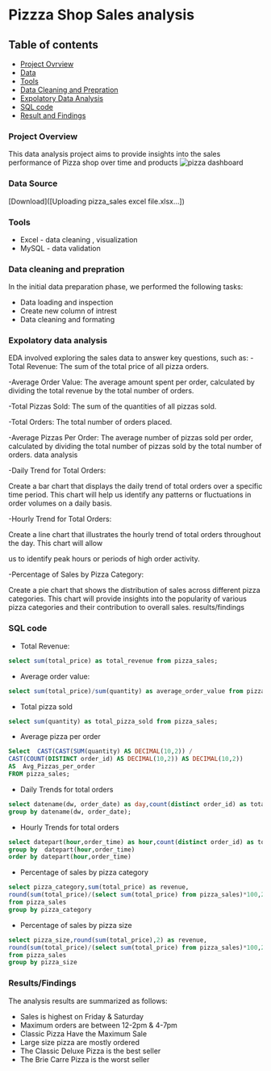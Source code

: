# Pizzza Shop Sales analysis
## Table of contents
- [Project Ovrview](#project-overview)
- [Data](#data-source)
- [Tools](#tools)
- [Data Cleaning and Prepration](#data-cleaning-and-prepration)
- [Expolatory Data Analysis](expolatory-data-analysis)
- [SQL code ](sql-code)
- [Result and Findings](result/findings)
  
### Project Overview
This data analysis project aims to provide insights into the sales performance of Pizza shop over time and products 
 ![pizza dashboard ](https://github.com/user-attachments/assets/6578f200-1c65-4fe5-a5ef-4ff71ba12eb3)
 
 ### Data Source
 [Download]([Uploading pizza_sales excel file.xlsx…])

### Tools
- Excel - data cleaning , visualization
- MySQL - data validation 

### Data cleaning and prepration
In the initial data preparation phase, we performed the following tasks:
- Data loading and inspection
- Create new column of intrest
- Data cleaning and formating

### Expolatory data analysis 
EDA involved exploring the sales data to answer key questions, such as:
-Total Revenue: The sum of the total price of all pizza orders.

-Average Order Value: The average amount spent per order, calculated by dividing the total revenue by the total number of orders.

-Total Pizzas Sold: The sum of the quantities of all pizzas sold.

-Total Orders: The total number of orders placed.

-Average Pizzas Per Order: The average number of pizzas sold per order, calculated by dividing the total number of pizzas sold by the total number of orders.
data analysis 

-Daily Trend for Total Orders:

Create a bar chart that displays the daily trend of total orders over a specific time period. This chart will help us identify any patterns or fluctuations in order volumes on a daily basis.

-Hourly Trend for Total Orders:

Create a line chart that illustrates the hourly trend of total orders throughout the day. This chart will allow

us to identify peak hours or periods of high order activity.

-Percentage of Sales by Pizza Category:

Create a pie chart that shows the distribution of sales across different pizza categories. This chart will provide insights into the popularity of various pizza categories and their contribution to overall sales.
results/findings

### SQL code

- Total Revenue:
```sql
select sum(total_price) as total_revenue from pizza_sales;
```

- Average order value:
```sql
select sum(total_price)/sum(quantity) as average_order_value from pizza_sales;
```
- Total pizza sold
```sql
select sum(quantity) as total_pizza_sold from pizza_sales;
```
- Average pizza per order
```sql
Select  CAST(CAST(SUM(quantity) AS DECIMAL(10,2)) / 
CAST(COUNT(DISTINCT order_id) AS DECIMAL(10,2)) AS DECIMAL(10,2))
AS  Avg_Pizzas_per_order
FROM pizza_sales;
```
- Daily Trends for total orders
```sql
select datename(dw, order_date) as day,count(distinct order_id) as total_order from pizza_sales
group by datename(dw, order_date);
```
- Hourly Trends for total orders
``` sql
select datepart(hour,order_time) as hour,count(distinct order_id) as total_order from pizza_sales
group by  datepart(hour,order_time)
order by datepart(hour,order_time)
```
- Percentage of sales by pizza category
```sql
select pizza_category,sum(total_price) as revenue,
round(sum(total_price)/(select sum(total_price) from pizza_sales)*100,2) as percentage_sale_by_catogary
from pizza_sales
group by pizza_category
```
- Percentage of sales by pizza size
```sql
select pizza_size,round(sum(total_price),2) as revenue,
round(sum(total_price)/(select sum(total_price) from pizza_sales)*100,2) as percentage_sale_by_catogary
from pizza_sales
group by pizza_size
```

### Results/Findings

The analysis results are summarized as follows:
- Sales is highest on Friday & Saturday
- Maximum orders are between 12-2pm  &  4-7pm
- Classic Pizza Have the Maximum  Sale
- Large size pizza are mostly ordered
- The Classic Deluxe Pizza  is the best seller
- The Brie Carre Pizza  is the worst seller










